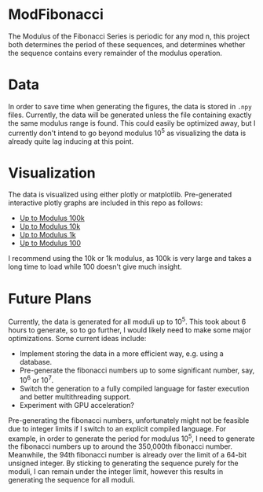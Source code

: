 # ModFibonacci
The Modulus of the Fibonacci Series is periodic for any mod n, 
this project both determines the period of these sequences, 
and determines whether the sequence contains every remainder of the modulus operation.

# Data
In order to save time when generating the figures, the data is stored in `.npy` files.
Currently, the data will be generated unless the file containing exactly the same modulus range is found.
This could easily be optimized away, but I currently don't intend to go beyond modulus 10<sup>5</sup>
as visualizing the data is already quite lag inducing at this point.

# Visualization
The data is visualized using either plotly or matplotlib. Pre-generated interactive plotly graphs are included in this repo as follows:
- [Up to Modulus 100k](./figures/99998/fibonacci_modulus_periods.html)
- [Up to Modulus 10k](./figures/9998/fibonacci_modulus_periods.html)
- [Up to Modulus 1k](./figures/998/fibonacci_modulus_periods.html)
- [Up to Modulus 100](./figures/98/fibonacci_modulus_periods.html)

I recommend using the 10k or 1k modulus, as 100k is very large and takes a long time to load while 100 doesn't give much insight.

# Future Plans
Currently, the data is generated for all moduli up to 10<sup>5</sup>. This took about 6 hours to generate, so to go further, I would likely need to make some major optimizations.
Some current ideas include:
- Implement storing the data in a more efficient way, e.g. using a database.
- Pre-generate the fibonacci numbers up to some significant number, say, 10<sup>6</sup> or 10<sup>7</sup>.
- Switch the generation to a fully compiled language for faster execution and better multithreading support.
- Experiment with GPU acceleration?

Pre-generating the fibonacci numbers, unfortunately might not be feasible due to integer limits if I switch to an explicit compiled language.
For example, in order to generate the period for modulus 10<sup>5</sup>, I need to generate the fibonacci numbers up to around the 350,000th fibonacci number.
Meanwhile, the 94th fibonacci number is already over the limit of a 64-bit unsigned integer. 
By sticking to generating the sequence purely for the moduli, I can remain under the integer limit, however this results in generating the sequence for all moduli.